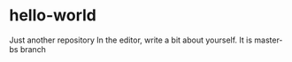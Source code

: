 # hello-world
Just another repository
In the editor, write a bit about yourself.
It is master-bs branch
